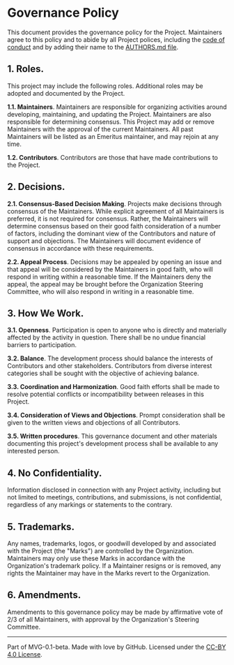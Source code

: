 # Governance Policy

This document provides the governance policy for the Project. Maintainers agree to this policy and to abide by all Project polices,
including the [code of conduct](./CODE_OF_CONDUCT.md) and by adding their name to the [AUTHORS.md file](./AUTHORS.md).

## 1. Roles.

This project may include the following roles. Additional roles may be adopted and documented by the Project.

**1.1. Maintainers**. Maintainers are responsible for organizing activities around developing, maintaining, and updating
the Project. Maintainers are also responsible for determining consensus. This Project may add or remove Maintainers with
the approval of the current Maintainers. All past Maintainers will be listed as an Emeritus maintainer, and may rejoin
at any time.

**1.2. Contributors**. Contributors are those that have made contributions to the Project.

## 2. Decisions.

**2.1. Consensus-Based Decision Making**. Projects make decisions through consensus of the Maintainers. While explicit
agreement of all Maintainers is preferred, it is not required for consensus. Rather, the Maintainers will determine
consensus based on their good faith consideration of a number of factors, including the dominant view of the
Contributors and nature of support and objections. The Maintainers will document evidence of consensus in accordance
with these requirements.

**2.2. Appeal Process**. Decisions may be appealed by opening an issue and that appeal will be considered by the
Maintainers in good faith, who will respond in writing within a reasonable time. If the Maintainers deny the appeal,
the appeal may be brought before the Organization Steering Committee, who will also respond in writing in a reasonable
time.

## 3. How We Work.

**3.1. Openness**. Participation is open to anyone who is directly and materially affected by the activity in question.
There shall be no undue financial barriers to participation.

**3.2. Balance**. The development process should balance the interests of Contributors and other stakeholders.
Contributors from diverse interest categories shall be sought with the objective of achieving balance.

**3.3. Coordination and Harmonization**. Good faith efforts shall be made to resolve potential conflicts or
incompatibility between releases in this Project.

**3.4. Consideration of Views and Objections**. Prompt consideration shall be given to the written views and
objections of all Contributors.

**3.5. Written procedures**. This governance document and other materials documenting this project's development
process shall be available to any interested person.

## 4. No Confidentiality.

Information disclosed in connection with any Project activity, including but not limited to meetings, contributions,
and submissions, is not confidential, regardless of any markings or statements to the contrary.

## 5. Trademarks.

Any names, trademarks, logos, or goodwill developed by and associated with the Project (the "Marks") are controlled by
the Organization. Maintainers may only use these Marks in accordance with the Organization's trademark policy. If a
Maintainer resigns or is removed, any rights the Maintainer may have in the Marks revert to the Organization.

## 6. Amendments.

Amendments to this governance policy may be made by affirmative vote of 2/3 of all Maintainers, with approval by the
Organization's Steering Committee.

---
Part of MVG-0.1-beta.
Made with love by GitHub. Licensed under the [CC-BY 4.0 License](https://creativecommons.org/licenses/by/4.0/).

